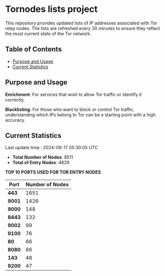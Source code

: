 # Tornodes lists project

This repository provides updated lists of IP addresses associated with Tor relay nodes. The lists are refreshed every 30 minutes to ensure they reflect the most current state of the Tor network.

## Table of Contents

- [Purpose and Usage](#purpose-and-usage)
- [Current Statistics](#current-statistics)


## Purpose and Usage

**Enrichment**: For services that wish to allow Tor traffic or identify it correctly.

**Blacklisting**: For those who want to block or control Tor traffic, understanding which IPs belong to Tor can be a starting point with a high accuracy.

## Current Statistics

Last update time : 2024-09-17 05:30:05 UTC

- **Total Number of Nodes**: 8511
- **Total of Entry Nodes**: 4829

**TOP 10 PORTS USED FOR TOR ENTRY NODES**

| **Port** | **Number of Nodes** |
|------|-----------------|
| **443**   | 1651  |
| **9001**   | 1426  |
| **9000**   | 148  |
| **8443**   | 132  |
| **9002**   | 99  |
| **9100**   | 76  |
| **80**   | 66  |
| **8080**   | 66  |
| **143**   | 48  |
| **9200**   | 47  |

